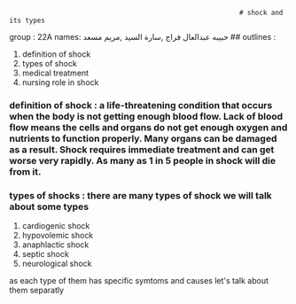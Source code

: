                                                               # shock and its types 
group : 22A
names: حبيبه عبدالعال فراج ,سارة السيد ,مريم مسعد 
                                                                 ## outlines : 
                                                                 
1. definition of shock
2. types of shock
3. medical treatment
4. nursing role in shock
### definition of shock : a life-threatening condition that occurs when the body is not getting enough blood flow. Lack of blood flow means the cells and organs do not get enough oxygen and nutrients to function properly. Many organs can be damaged as a result. Shock requires immediate treatment and can get worse very rapidly. As many as 1 in 5 people in shock will die from it.
### types of shocks : there are many types of shock we will talk about some types
1. cardiogenic shock
2. hypovolemic shock
3. anaphlactic shock
4. septic shock
5. neurological shock
   
as each type of them has specific symtoms and causes let's talk about them separatly 
